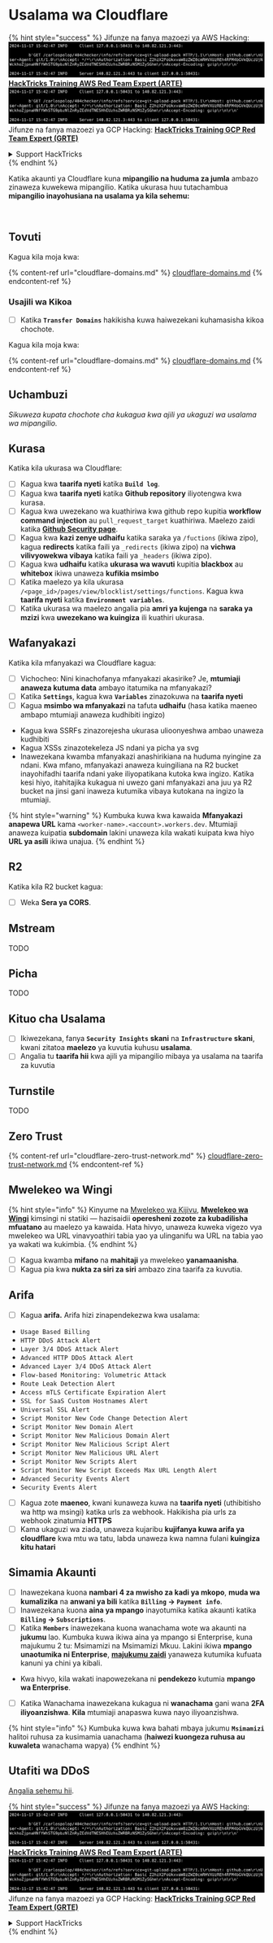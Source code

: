 # Usalama wa Cloudflare

{% hint style="success" %}
Jifunze na fanya mazoezi ya AWS Hacking:<img src="../../.gitbook/assets/image (1).png" alt="" data-size="line">[**HackTricks Training AWS Red Team Expert (ARTE)**](https://training.hacktricks.xyz/courses/arte)<img src="../../.gitbook/assets/image (1).png" alt="" data-size="line">\
Jifunze na fanya mazoezi ya GCP Hacking: <img src="../../.gitbook/assets/image (2).png" alt="" data-size="line">[**HackTricks Training GCP Red Team Expert (GRTE)**<img src="../../.gitbook/assets/image (2).png" alt="" data-size="line">](https://training.hacktricks.xyz/courses/grte)

<details>

<summary>Support HackTricks</summary>

* Angalia [**mpango wa usajili**](https://github.com/sponsors/carlospolop)!
* **Jiunge na** 💬 [**kikundi cha Discord**](https://discord.gg/hRep4RUj7f) au [**kikundi cha telegram**](https://t.me/peass) au **fuata** sisi kwenye **Twitter** 🐦 [**@hacktricks\_live**](https://twitter.com/hacktricks\_live)**.**
* **Shiriki mbinu za udukuzi kwa kuwasilisha PRs kwa** [**HackTricks**](https://github.com/carlospolop/hacktricks) na [**HackTricks Cloud**](https://github.com/carlospolop/hacktricks-cloud) github repos.

</details>
{% endhint %}

Katika akaunti ya Cloudflare kuna **mipangilio na huduma za jumla** ambazo zinaweza kuwekewa mipangilio. Katika ukurasa huu tutachambua **mipangilio inayohusiana na usalama ya kila sehemu:**

<figure><img src="../../.gitbook/assets/image (117).png" alt=""><figcaption></figcaption></figure>

## Tovuti

Kagua kila moja kwa:

{% content-ref url="cloudflare-domains.md" %}
[cloudflare-domains.md](cloudflare-domains.md)
{% endcontent-ref %}

### Usajili wa Kikoa

* [ ] Katika **`Transfer Domains`** hakikisha kuwa haiwezekani kuhamasisha kikoa chochote.

Kagua kila moja kwa:

{% content-ref url="cloudflare-domains.md" %}
[cloudflare-domains.md](cloudflare-domains.md)
{% endcontent-ref %}

## Uchambuzi

_Sikuweza kupata chochote cha kukagua kwa ajili ya ukaguzi wa usalama wa mipangilio._

## Kurasa

Katika kila ukurasa wa Cloudflare:

* [ ] Kagua kwa **taarifa nyeti** katika **`Build log`**.
* [ ] Kagua kwa **taarifa nyeti** katika **Github repository** iliyotengwa kwa kurasa.
* [ ] Kagua kwa uwezekano wa kuathiriwa kwa github repo kupitia **workflow command injection** au `pull_request_target` kuathiriwa. Maelezo zaidi katika [**Github Security page**](../github-security/).
* [ ] Kagua kwa **kazi zenye udhaifu** katika saraka ya `/fuctions` (ikiwa zipo), kagua **redirects** katika faili ya `_redirects` (ikiwa zipo) na **vichwa vilivyowekwa vibaya** katika faili ya `_headers` (ikiwa zipo).
* [ ] Kagua kwa **udhaifu** katika **ukurasa wa wavuti** kupitia **blackbox** au **whitebox** ikiwa unaweza **kufikia msimbo**
* [ ] Katika maelezo ya kila ukurasa `/<page_id>/pages/view/blocklist/settings/functions`. Kagua kwa **taarifa nyeti** katika **`Environment variables`**.
* [ ] Katika ukurasa wa maelezo angalia pia **amri ya kujenga** na **saraka ya mzizi** kwa **uwezekano wa kuingiza** ili kuathiri ukurasa.

## **Wafanyakazi**

Katika kila mfanyakazi wa Cloudflare kagua:

* [ ] Vichocheo: Nini kinachofanya mfanyakazi akasirike? Je, **mtumiaji anaweza kutuma data** ambayo itatumika na mfanyakazi?
* [ ] Katika **`Settings`**, kagua kwa **`Variables`** zinazokuwa na **taarifa nyeti**
* [ ] Kagua **msimbo wa mfanyakazi** na tafuta **udhaifu** (hasa katika maeneo ambapo mtumiaji anaweza kudhibiti ingizo)
* Kagua kwa SSRFs zinazorejesha ukurasa ulioonyeshwa ambao unaweza kudhibiti
* Kagua XSSs zinazotekeleza JS ndani ya picha ya svg
* Inawezekana kwamba mfanyakazi anashirikiana na huduma nyingine za ndani. Kwa mfano, mfanyakazi anaweza kuingiliana na R2 bucket inayohifadhi taarifa ndani yake iliyopatikana kutoka kwa ingizo. Katika kesi hiyo, itahitajika kukagua ni uwezo gani mfanyakazi ana juu ya R2 bucket na jinsi gani inaweza kutumika vibaya kutokana na ingizo la mtumiaji.

{% hint style="warning" %}
Kumbuka kuwa kwa kawaida **Mfanyakazi anapewa URL** kama `<worker-name>.<account>.workers.dev`. Mtumiaji anaweza kuipatia **subdomain** lakini unaweza kila wakati kuipata kwa hiyo **URL ya asili** ikiwa unajua.
{% endhint %}

## R2

Katika kila R2 bucket kagua:

* [ ] Weka **Sera ya CORS**.

## Mstream

TODO

## Picha

TODO

## Kituo cha Usalama

* [ ] Ikiwezekana, fanya **`Security Insights`** **skani** na **`Infrastructure`** **skani**, kwani zitatoa **maelezo** ya kuvutia kuhusu **usalama**.
* [ ] Angalia tu **taarifa hii** kwa ajili ya mipangilio mibaya ya usalama na taarifa za kuvutia

## Turnstile

TODO

## **Zero Trust**

{% content-ref url="cloudflare-zero-trust-network.md" %}
[cloudflare-zero-trust-network.md](cloudflare-zero-trust-network.md)
{% endcontent-ref %}

## Mwelekeo wa Wingi

{% hint style="info" %}
Kinyume na [Mwelekeo wa Kijivu](https://developers.cloudflare.com/rules/url-forwarding/dynamic-redirects/), [**Mwelekeo wa Wingi**](https://developers.cloudflare.com/rules/url-forwarding/bulk-redirects/) kimsingi ni statiki — hazisaidii **operesheni zozote za kubadilisha mfuatano** au maelezo ya kawaida. Hata hivyo, unaweza kuweka vigezo vya mwelekeo wa URL vinavyoathiri tabia yao ya ulinganifu wa URL na tabia yao ya wakati wa kukimbia.
{% endhint %}

* [ ] Kagua kwamba **mifano** na **mahitaji** ya mwelekeo **yanamaanisha**.
* [ ] Kagua pia kwa **nukta za siri za siri** ambazo zina taarifa za kuvutia.

## Arifa

* [ ] Kagua **arifa.** Arifa hizi zinapendekezwa kwa usalama:
* `Usage Based Billing`
* `HTTP DDoS Attack Alert`
* `Layer 3/4 DDoS Attack Alert`
* `Advanced HTTP DDoS Attack Alert`
* `Advanced Layer 3/4 DDoS Attack Alert`
* `Flow-based Monitoring: Volumetric Attack`
* `Route Leak Detection Alert`
* `Access mTLS Certificate Expiration Alert`
* `SSL for SaaS Custom Hostnames Alert`
* `Universal SSL Alert`
* `Script Monitor New Code Change Detection Alert`
* `Script Monitor New Domain Alert`
* `Script Monitor New Malicious Domain Alert`
* `Script Monitor New Malicious Script Alert`
* `Script Monitor New Malicious URL Alert`
* `Script Monitor New Scripts Alert`
* `Script Monitor New Script Exceeds Max URL Length Alert`
* `Advanced Security Events Alert`
* `Security Events Alert`
* [ ] Kagua zote **maeneo**, kwani kunaweza kuwa na **taarifa nyeti** (uthibitisho wa http wa msingi) katika urls za webhook. Hakikisha pia urls za webhook zinatumia **HTTPS**
* [ ] Kama ukaguzi wa ziada, unaweza kujaribu **kujifanya kuwa arifa ya cloudflare** kwa mtu wa tatu, labda unaweza kwa namna fulani **kuingiza kitu hatari**

## Simamia Akaunti

* [ ] Inawezekana kuona **nambari 4 za mwisho za kadi ya mkopo**, **muda wa kumalizika** na **anwani ya bili** katika **`Billing` -> `Payment info`**.
* [ ] Inawezekana kuona **aina ya mpango** inayotumika katika akaunti katika **`Billing` -> `Subscriptions`**.
* [ ] Katika **`Members`** inawezekana kuona wanachama wote wa akaunti na **jukumu** lao. Kumbuka kuwa ikiwa aina ya mpango si Enterprise, kuna majukumu 2 tu: Msimamizi na Msimamizi Mkuu. Lakini ikiwa **mpango unaotumika ni Enterprise**, [**majukumu zaidi**](https://developers.cloudflare.com/fundamentals/account-and-billing/account-setup/account-roles/) yanaweza kutumika kufuata kanuni ya chini ya kibali.
* Kwa hivyo, kila wakati inapowezekana ni **pendekezo** kutumia **mpango wa Enterprise**.
* [ ] Katika Wanachama inawezekana kukagua ni **wanachama** gani wana **2FA iliyoanzishwa**. **Kila** mtumiaji anapaswa kuwa nayo iliyoanzishwa.

{% hint style="info" %}
Kumbuka kuwa kwa bahati mbaya jukumu **`Msimamizi`** halitoi ruhusa za kusimamia uanachama (**haiwezi kuongeza ruhusa au kuwaleta** wanachama wapya)
{% endhint %}

## Utafiti wa DDoS

[Angalia sehemu hii](cloudflare-domains.md#cloudflare-ddos-protection).

{% hint style="success" %}
Jifunze na fanya mazoezi ya AWS Hacking:<img src="../../.gitbook/assets/image (1).png" alt="" data-size="line">[**HackTricks Training AWS Red Team Expert (ARTE)**](https://training.hacktricks.xyz/courses/arte)<img src="../../.gitbook/assets/image (1).png" alt="" data-size="line">\
Jifunze na fanya mazoezi ya GCP Hacking: <img src="../../.gitbook/assets/image (2).png" alt="" data-size="line">[**HackTricks Training GCP Red Team Expert (GRTE)**<img src="../../.gitbook/assets/image (2).png" alt="" data-size="line">](https://training.hacktricks.xyz/courses/grte)

<details>

<summary>Support HackTricks</summary>

* Angalia [**mpango wa usajili**](https://github.com/sponsors/carlospolop)!
* **Jiunge na** 💬 [**kikundi cha Discord**](https://discord.gg/hRep4RUj7f) au [**kikundi cha telegram**](https://t.me/peass) au **fuata** sisi kwenye **Twitter** 🐦 [**@hacktricks\_live**](https://twitter.com/hacktricks\_live)**.**
* **Shiriki mbinu za udukuzi kwa kuwasilisha PRs kwa** [**HackTricks**](https://github.com/carlospolop/hacktricks) na [**HackTricks Cloud**](https://github.com/carlospolop/hacktricks-cloud) github repos.

</details>
{% endhint %}

